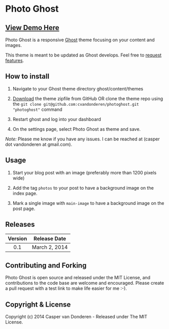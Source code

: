 # Photo Ghost

## [View Demo Here](http://photoghost-demo.azurewebsites.net/)

Photo Ghost is a responsive [Ghost](http://ghost.org) theme focusing on your content and images.

This theme is meant to be updated as Ghost develops. Feel free to [request features](https://github.com/cvandonderen/photoghost/issues?state=open).

## How to install

1. Navigate to your Ghost theme directory ghost/content/themes

2. [Download](https://github.com/cvandonderen/photoghost/archive/master.zip) the theme zipfile from GitHub OR clone the theme repo using the ```git clone git@github.com:cvandonderen/photoghost.git "photoghost"``` command

3. Restart ghost and log into your dashboard

4. On the settings page, select Photo Ghost as theme and save.

*Note:* Please me know if you have any issues. I can be reached at (casper dot vandonderen at gmail.com).

## Usage

1. Start your blog post with an image (preferably more than 1200 pixels wide)

2. Add the tag ```photos``` to your post to have a background image on the index page.

3. Mark a single image with ```main-image``` to have a background image on the post page.

## Releases

| Version | Release Date |
| :-----: | :----------: |
| 0.1 | March 2, 2014 |

## Contributing and Forking

Photo Ghost is open source and released under the MIT License, and contributions to the code base are welcome and encouraged. Please create a pull request with a test link to make life easier for me :-).

## Copyright & License

Copyright (c) 2014 Casper van Donderen - Released under The MIT License.
